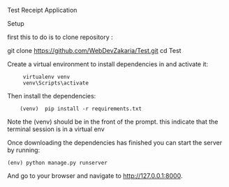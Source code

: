 Test Receipt Application

Setup


first this to do is to clone repository :

   git clone https://github.com/WebDevZakaria/Test.git 
   cd Test


Create a virtual environment to install dependencies in and activate it:

         virtualenv venv
         venv\Scripts\activate

Then install the dependencies:

        (venv)  pip install -r requirements.txt

Note the (venv) should be  in the front of the prompt. this indicate that the terminal session is in a virtual env

Once downloading the dependencies  has finished  you can start the server by running:

    (env) python manage.py runserver

And go to your browser and navigate to http://127.0.0.1:8000.


   
  
